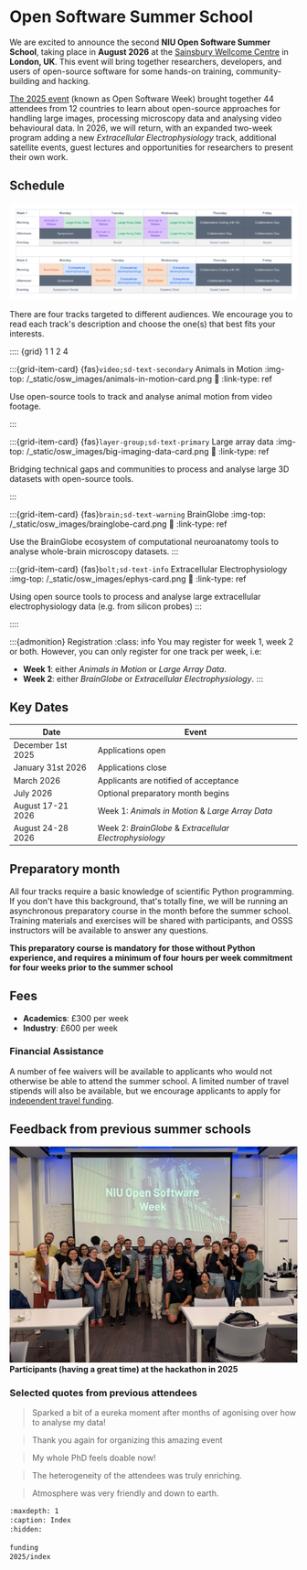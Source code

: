 # Open Software Summer School


We are excited to announce the second **NIU Open Software Summer School**, taking
place in **August 2026** at the [Sainsbury Wellcome Centre](https://maps.app.goo.gl/CzWFFjXJZwX87aMj6) 
in **London, UK**. This event will bring together researchers, developers, and users of open-source software for some hands-on training, community-building and hacking.

[The 2025 event](2025/index) (known as Open Software Week) brought together 44 attendees from 12 countries to learn 
about open-source approaches for handling large images, processing microscopy data and analysing video behavioural data. 
In 2026, we will return, with an expanded two-week program adding a new *Extracellular Electrophysiology* track, 
additional satellite events, guest lectures and opportunities for researchers to present their own work. 

## Schedule
![](/_static/osw_images/OSSS_2026_schedule.png)


There are four tracks targeted to different audiences.
We encourage you to read each track's description and choose the one(s) that best fits your interests.

:::: {grid} 1 1 2 4

:::{grid-item-card} {fas}`video;sd-text-secondary` Animals in Motion
:img-top: /_static/osw_images/animals-in-motion-card.png
:link:
:link-type: ref

Use open-source tools to track
and analyse animal motion from video footage.

:::

:::{grid-item-card} {fas}`layer-group;sd-text-primary` Large array data
:img-top: /_static/osw_images/big-imaging-data-card.png
:link: 
:link-type: ref

Bridging technical gaps and communities to process and analyse
large 3D datasets with open-source tools.

:::

:::{grid-item-card} {fas}`brain;sd-text-warning` BrainGlobe
:img-top: /_static/osw_images/brainglobe-card.png
:link: 
:link-type: ref

Use the BrainGlobe ecosystem of computational neuroanatomy tools
to analyse whole-brain microscopy datasets.
:::

:::{grid-item-card} {fas}`bolt;sd-text-info` Extracellular Electrophysiology
:img-top: /_static/osw_images/ephys-card.png
:link:
:link-type: ref

Using open source tools to process and analyse large extracellular electrophysiology data (e.g. from silicon probes)
:::

::::

:::{admonition} Registration
:class: info
You may register for week 1, week 2 or both. However, you can only register for one track per week, i.e:

- **Week 1**: either *Animals in Motion* or *Large Array Data*.
- **Week 2**: either *BrainGlobe* or *Extracellular Electrophysiology*.
:::

## Key Dates

| Date | Event |
| --- | --- |
| December 1st 2025 | Applications open |
| January 31st 2026 | Applications close |
| March 2026 | Applicants are notified of acceptance |
| July 2026 | Optional preparatory month begins |
| August 17-21 2026 | Week 1: *Animals in Motion* & *Large Array Data* |
| August 24-28 2026 | Week 2: *BrainGlobe* & *Extracellular Electrophysiology* 

## Preparatory month
All four tracks require a basic knowledge of scientific Python programming. If you don't have this background, that's 
totally fine, we will be running an asynchronous preparatory course in the month before the summer school. Training 
materials and exercises will be shared with participants, and OSSS instructors will be available to answer any questions.

**This preparatory course is mandatory for those without Python experience, and requires a minimum of four hours per week 
commitment for four weeks prior to the summer school**



## Fees
- **Academics**: £300 per week
- **Industry**: £600 per week

### Financial Assistance
A number of fee waivers will be available to applicants who would not otherwise be able to attend the summer school. 
A limited number of travel stipends will also be available, but we encourage applicants to apply for 
[independent travel funding](funding).


## Feedback from previous summer schools

![](/_static/osw_images/OSW_2025.jpg)
**Participants (having a great time) at the hackathon in 2025**

### Selected quotes from previous attendees
> Sparked a bit of a eureka moment after months of agonising over how to analyse my data!

> Thank you again for organizing this amazing event

> My whole PhD feels doable now!

> The heterogeneity of the attendees was truly enriching.

> Atmosphere was very friendly and down to earth.


```{toctree}
:maxdepth: 1
:caption: Index
:hidden:

funding
2025/index


```
